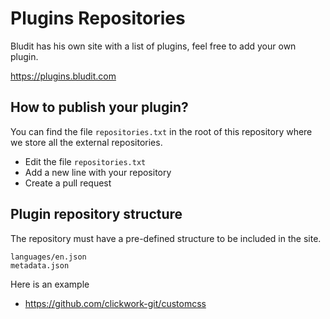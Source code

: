 # Plugins Repositories
Bludit has his own site with a list of plugins, feel free to add your own plugin.

https://plugins.bludit.com

## How to publish your plugin?
You can find the file `repositories.txt` in the root of this repository where we store all the external repositories.
- Edit the file `repositories.txt`
- Add a new line with your repository
- Create a pull request

## Plugin repository structure
The repository must have a pre-defined structure to be included in the site.
```
languages/en.json
metadata.json
```

Here is an example
- https://github.com/clickwork-git/customcss
